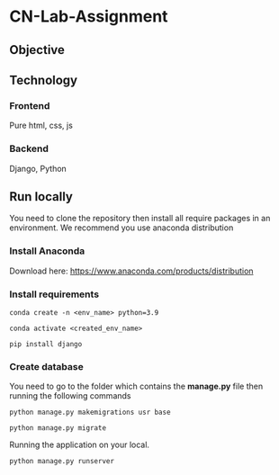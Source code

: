 # CN-Lab-Assignment

## Objective

## Technology

### Frontend
Pure html, css, js

### Backend
Django, Python

## Run locally
You need to clone the repository then install all require packages in an environment. We recommend you use anaconda distribution
### Install Anaconda

Download here: https://www.anaconda.com/products/distribution

### Install requirements
```{bash}
conda create -n <env_name> python=3.9
```
```
conda activate <created_env_name>
```

```
pip install django
```
### Create database
You need to go to the folder which contains the **manage.py** file then running the following commands

```
python manage.py makemigrations usr base
```

```
python manage.py migrate
```
Running the application on your local.
```
python manage.py runserver
```

